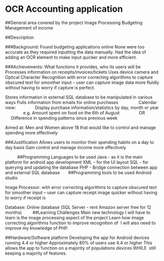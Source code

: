# OCR Accounting application

##General area covered by the project
Image Processing
Budgeting
Management of income

##Description


###Background:
Found budgeting applications online
None were too accurate as they required inputting the data manually.
Had the idea of adding an OCR element to make input quicker and more efficient.

###Achievements: What functions it provides, who its users will be
Processes information on receipts/invoices/tickets
Uses device camera and Optical Character Recognition with error correcting algorithms to capture obscured text for smoother input – user can capture image data more fluidly without having to worry if capture is perfect.

Stores information in external SQL database to be manipulated in various ways
Pulls information from emails for online purchases
               
Calendar view:
               Display purchase information/statistics by day, month or year
               e.g. Amount spent on food on the 6th of August
               OR
               Difference in spending patterns since previous week

Aimed at: Men and Women above 18 that would like to control and manage spending more effectively

###Justification
Allows users to monitor their spending habits on a day to day basis
Gain control and manage income more effectively 

         
##Programming Languages to be used
Java - as it is the main platform for android app development
XML - for the UI layout
SQL - for querying and updating the database
PHP - Bridge connection between app and external SQL database
     
##Programming tools to be used
Android studio

Image Processor:
with error correcting algorithms to capture obscured text for smoother input – user can capture receipt image quicker without having to worry if receipt is

Database: Online database (SQL Server - rent Amazon server free for 12 months)
       
##Learning Challenges
Main new technology I will have to learn is the image processing aspect of the project
Learn how image correcting algorithms function to improve recognition of 
I will also need to improve my knowledge of PHP.

##Hardware/Software platform
Developing the app for Android devices running 4.4 or higher
Approximately 80% of users use 4.4 or higher
This allows the app to function on a majority of populations devices
WHILE 
still keeping a majority of features.
